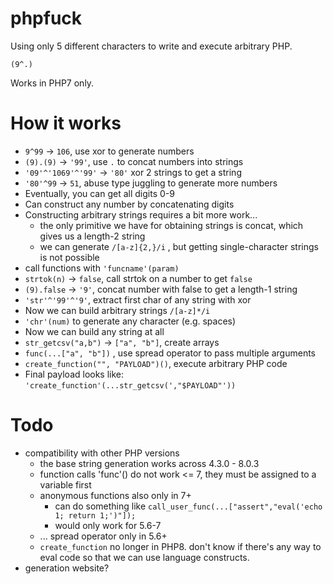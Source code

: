 # phpfuck
Using only 5 different characters to write and execute arbitrary PHP.

```
(9^.)
```

Works in PHP7 only.

# How it works
- `9^99` -> `106`, use xor to generate numbers
- `(9).(9)` -> `'99'`, use `.` to concat numbers into strings
- `'09'^'1069'^'99'` -> `'80'` xor 2 strings to get a string
- `'80'^99` -> `51`, abuse type juggling to generate more numbers
- Eventually, you can get all digits 0-9
- Can construct any number by concatenating digits
- Constructing arbitrary strings requires a bit more work... 
  - the only primitive we have for obtaining strings is concat, which gives us a length-2 string
  - we can generate `/[a-z]{2,}/i` , but getting single-character strings is not possible
- call functions with `'funcname'(param)`
- `strtok(n)` -> `false`, call strtok on a number to get `false`
- `(9).false` -> `'9'`, concat number with false to get a length-1 string
- `'str'^'99'^'9'`, extract first char of any string with xor
- Now we can build arbitrary strings `/[a-z]*/i`
- `'chr'(num)` to generate any character (e.g. spaces)
- Now we can build any string at all
- `str_getcsv("a,b")` -> `["a", "b"]`, create arrays
- `func(...["a", "b"])` , use spread operator to pass multiple arguments
- `create_function("", "PAYLOAD")()`, execute arbitrary PHP code
- Final payload looks like: `'create_function'(...str_getcsv(',"$PAYLOAD"'))`

# Todo
- compatibility with other PHP versions
  - the base string generation works across 4.3.0 - 8.0.3
  - function calls 'func'() do not work <= 7, they must be assigned to a variable first
  - anonymous functions also only in 7+
    - can do something like `call_user_func(...["assert","eval('echo 1; return 1;')"]);`
    - would only work for 5.6-7
  - ... spread operator only in 5.6+
  - `create_function` no longer in PHP8. don't know if there's any way to eval code so that we can use language constructs.
- generation website?
